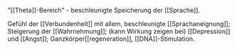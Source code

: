 "[[Theta]]-Bereich" - beschleunigte Speicherung der [[Sprache]].

Gefühl der [[Verbundenheit]] mit allem, beschleunigte [[Sprachaneignung]]; Steigerung der [[Wahrnehmung]]; (kann Wirkung zeigen bei) [[Depression]] und [[Angst]]; Ganzkörper[[regeneration]], [[DNA]]-Stimulation.